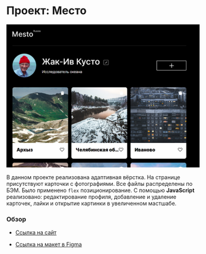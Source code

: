 # Проект: Место

![alt text](./images/screen.png)

В данном проекте реализована адаптивная вёрстка. На странице присутствуют карточки с фотографиями. Все файлы распределены по БЭМ. Было применено `flex` позиционирование. С помощью **JavaScript** реализовано: редактирование профиля, добавление и удаление карточек, лайки и открытие картинки в увеличенном мастшабе.

### Обзор

* [Ссылка на сайт](https://karinayatimova.github.io/mesto/)

* [Ссылка на макет в Figma](https://www.figma.com/file/2cn9N9jSkmxD84oJik7xL7/JavaScript.-Sprint-4?node-id=0%3A1)

